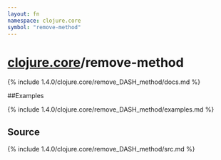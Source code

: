 ```yaml
---
layout: fn
namespace: clojure.core
symbol: "remove-method"
---
```


# [clojure.core](../)/remove-method

{% include 1.4.0/clojure.core/remove_DASH_method/docs.md %}

##Examples

{% include 1.4.0/clojure.core/remove_DASH_method/examples.md %}
## Source
{% include 1.4.0/clojure.core/remove_DASH_method/src.md %}


